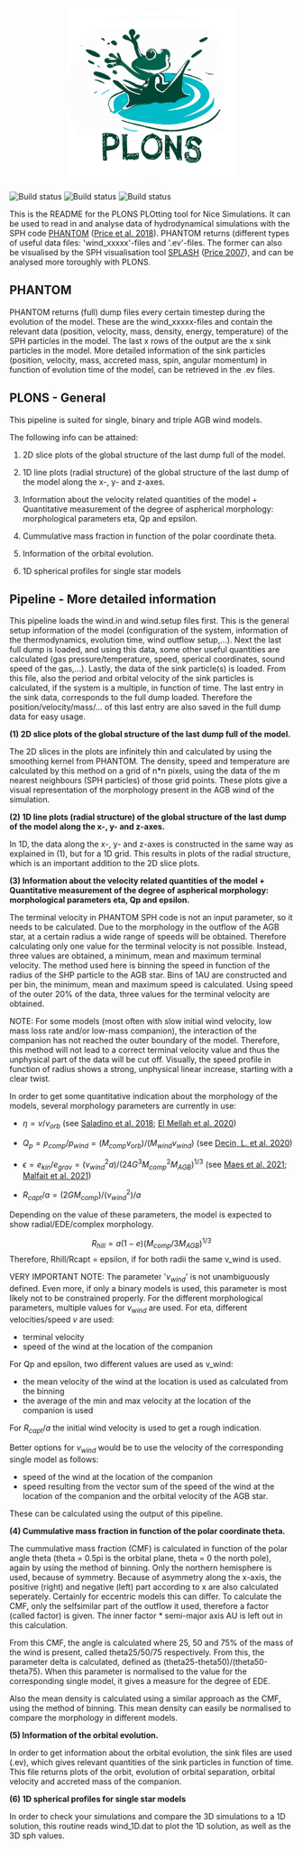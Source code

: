 
<h1 align="center">
<img src="plons.png" width="300">
</h1>

![Build status](https://github.com/Ensor-code/plons/actions/workflows/build-and-test.yaml/badge.svg)
![Build status](https://github.com/Ensor-code/plons/actions/workflows/upload-to-pypi.yaml/badge.svg)
![Build status](https://github.com/Ensor-code/plons/actions/workflows/upload-to-anaconda.yaml/badge.svg)


This is the README for the PLONS PLOtting tool for Nice Simulations. It can be used to
read in and analyse data of hydrodynamical simulations with the SPH code [PHANTOM](https://phantomsph.bitbucket.io/) 
([Price et al. 2018](https://ui.adsabs.harvard.edu/abs/2018PASA...35...31P/abstract)). PHANTOM returns 
(different types of useful data files: 'wind_xxxxx'-files and '.ev'-files. The former can
also be visualised by the SPH visualisation tool [SPLASH](https://users.monash.edu.au/~dprice/splash/) ([Price 2007](https://adsabs.harvard.edu/abs/2007PASA...24..159P)), and can be analysed more toroughly with PLONS.


PHANTOM
-------

PHANTOM returns (full) dump files every certain timestep during the evolution of the 
model. These are the wind_xxxxx-files and contain the relevant data (position, velocity, 
mass, density, energy, temperature) of the SPH particles in the model. The last x rows of 
the output are the x sink particles in the model. More detailed information of the sink 
particles (position, velocity, mass, accreted mass, spin, angular momentum) in function of 
evolution time of the model, can be retrieved in the .ev files.

PLONS - General
------------------

This pipeline is suited for single, binary and triple AGB wind models.

The following info can be attained:

1. 2D slice plots of the global structure of the last dump full of the model.

2. 1D line plots (radial structure) of the global structure of the last dump of the model along the x-, y- and z-axes.

3. Information about the velocity related quantities of the model + Quantitative measurement of the degree of aspherical morphology: morphological parameters eta, Qp and epsilon.

4. Cummulative mass fraction in function of the polar coordinate theta.

5. Information of the orbital evolution.

6. 1D spherical profiles for single star models



Pipeline - More detailed information
------------------------------------

This pipeline loads the wind.in and wind.setup files first. This is the general setup information 
of the model (configuration of the system, information of the thermodynamics, evolution time, wind 
outflow setup,...). Next the last full dump is loaded, and using this data, some other useful 
quantities are calculated (gas pressure/temperature, speed, sperical coordinates, sound speed of 
the gas,...).  Lastly, the data of the sink particle(s) is loaded. From this file, also the period 
and orbital velocity of the sink particles is calculated, if the system is a multiple, in function of 
time. The last entry in the sink data, corresponds to the full dump loaded. Therefore the 
position/velocity/mass/... of this last entry are also saved in the full dump data for easy usage.


<b>(1) 2D slice plots of the global structure of the last dump full of the model.</b>

The 2D slices in the plots are infinitely thin and calculated by using the smoothing kernel from
PHANTOM. The density, speed and temperature are calculated by this method on a grid of n*n 
pixels, using the data of the m nearest neighbours (SPH particles) of those grid points. These 
plots give a visual representation of the morphology present in the AGB wind of the simulation.


<b>(2) 1D line plots (radial structure) of the global structure of the last dump of the model along the x-, y- and z-axes.</b>

In 1D, the data along the x-, y- and z-axes is constructed in the same way as explained in (1), 
but for a 1D grid. This results in plots of the radial structure, which is an important addition 
to the 2D slice plots.


<b>(3) Information about the velocity related quantities of the model + Quantitative measurement of the degree of aspherical morphology: morphological parameters eta, Qp and epsilon.</b>

The terminal velocity in PHANTOM SPH code is not an input parameter, so it needs to be calculated. 
Due to the morphology in the outflow of the AGB star, at a certain radius a wide range of speeds 
will be obtained. Therefore calculating only one value for the terminal velocity is not possible. 
Instead, three values are obtained, a minimum, mean and maximum terminal velocity. The method used 
here is binning the speed in function of the radius of the SHP particle to the AGB star. Bins of 
1AU are constructed and per bin, the minimum, mean and maximum speed is calculated. Using speed of 
the outer 20% of the data, three values for the terminal velocity are obtained. 

NOTE: For some models (most often with slow initial wind velocity, low mass loss rate and/or low-mass 
companion), the interaction of the companion has not reached the outer boundary of the model. Therefore, 
this method will not lead to a correct terminal velocity value and thus the unphysical part of the data 
will be cut off. Visually, the speed profile in function of radius shows a strong, unphysical linear 
increase, starting with a clear twist.


In order to get some quantitative indication about the morphology of the models, several morphology 
parameters are currently in use: 

- $\eta = v/v_{orb}$ (see [Saladino et al. 2018](https://ui.adsabs.harvard.edu/abs/2018A%26A...618A..50S/abstract); [El Mellah et al. 2020](https://ui.adsabs.harvard.edu/abs/2020A%26A...637A..91E/abstract))

- $Q_p = p_{comp}/p_{wind} = (M_{comp} v_{orb}) / (M_{wind} v_{wind})$
    (see [Decin, L. et al. 2020](https://ui.adsabs.harvard.edu/abs/2020Sci...369.1497D/abstract))
- $\epsilon = e_{kin}/e_{grav} = (v_{wind}^2 a)/(24 G^3 M_{comp}^2 M_{AGB})^{1/3}$ (see [Maes et al. 2021](https://ui.adsabs.harvard.edu/abs/2021A%26A...652A..51M/abstract); [Malfait et al. 2021](https://ui.adsabs.harvard.edu/abs/2021A%26A...653A..25M/abstract))
- $R_{capt}/a = (2 G M_{comp})/(v_{wind}^2)/a$
    
Depending on the value of these parameters, the model is expected to show radial/EDE/complex morphology.

$$R_{hill} = a(1-e)(M_{comp}/ 3M_{AGB})^{1/3}$$
Therefore, Rhill/Rcapt = epsilon, if for both radii the same v_wind is used.

VERY IMPORTANT NOTE: 
The parameter '$v_{wind}$' is not unambiguously defined. Even more, if only a binary models is used, 
this parameter is most likely not to be constrained properly. For the different morphological parameters, 
multiple values for $v_{wind}$ are used.
For eta, different velocities/speed $v$ are used:
- terminal velocity
- speed of the wind at the location of the companion 

For Qp and epsilon, two different values are used as v_wind:
- the mean velocity of the wind at the location is used as calculated from the binning
- the average of the min and max velocity at the location of the companion is used

For $R_{capt}/a$ the initial wind velocity is used to get a rough indication.

Better options for $v_{wind}$ would be to use the velocity of the corresponding single model as follows:
- speed of the wind at the location of the companion
- speed resulting from the vector sum of the speed of the wind at the location of the companion 
    and the orbital velocity of the AGB star.

These can be calculated using the output of this pipeline.


<b>(4) Cummulative mass fraction in function of the polar coordinate theta.</b>

The cummulative mass fraction (CMF) is calculated in function of the polar angle theta (theta = 0.5pi 
is the orbital plane, theta = 0 the north pole), again by using the method of binning. Only the northern 
hemisphere is used, because of symmetry. Because of asymmetry along the x-axis, the positive (right) 
and negative (left) part according to x are also calculated seperately. Certainly for eccentric models 
this can differ. To calculate the CMF, only the selfsimilar part of the outflow it used, therefore a 
factor (called factor) is given. The inner factor * semi-major axis AU is left out in this calculation.

From this CMF, the angle is calculated where 25, 50 and 75% of the mass of the wind is present, called 
theta25/50/75 respectively. From this, the parameter delta is calculated, defined as 
(theta25-theta50)/(theta50-theta75). When this parameter is normalised to the value for the corresponding 
single model, it gives a measure for the degree of EDE.

Also the mean density is calculated using a similar approach as the CMF, using the method of binning. 
This mean density can easily be normalised to compare the morphology in different models.

<b>(5) Information of the orbital evolution.</b>

In order to get information about the orbital evolution, the sink files are used (.ev), which gives
relevant quantities of the sink particles in function of time. This file returns plots of the orbit, 
evolution of orbital separation, orbital velocity and accreted mass of the companion.


<b>(6) 1D spherical profiles for single star models</b>

In order to check your simulations and compare the 3D simulations to a 1D solution, this routine reads wind_1D.dat to plot the 1D solution, as well as the 3D sph values.

